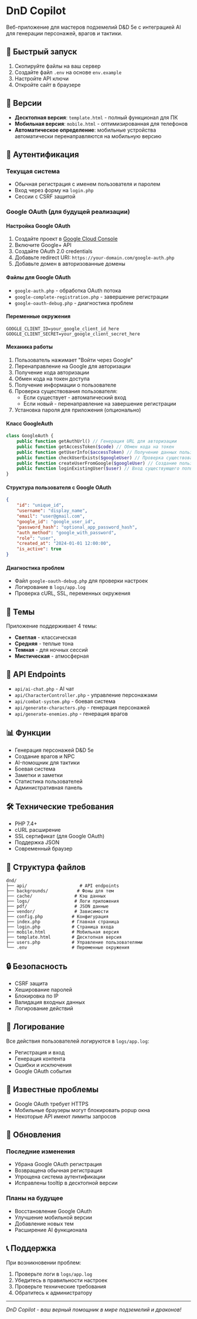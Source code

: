 # DnD Copilot

Веб-приложение для мастеров подземелий D&D 5e с интеграцией AI для генерации персонажей, врагов и тактики.

## 🚀 Быстрый запуск

1. Скопируйте файлы на ваш сервер
2. Создайте файл `.env` на основе `env.example`
3. Настройте API ключи
4. Откройте сайт в браузере

## 📱 Версии

- **Десктопная версия**: `template.html` - полный функционал для ПК
- **Мобильная версия**: `mobile.html` - оптимизированная для телефонов
- **Автоматическое определение**: мобильные устройства автоматически перенаправляются на мобильную версию

## 🔐 Аутентификация

### Текущая система
- Обычная регистрация с именем пользователя и паролем
- Вход через форму на `login.php`
- Сессии с CSRF защитой

### Google OAuth (для будущей реализации)

#### Настройка Google OAuth
1. Создайте проект в [Google Cloud Console](https://console.cloud.google.com/)
2. Включите Google+ API
3. Создайте OAuth 2.0 credentials
4. Добавьте redirect URI: `https://your-domain.com/google-auth.php`
5. Добавьте домен в авторизованные домены

#### Файлы для Google OAuth
- `google-auth.php` - обработка OAuth потока
- `google-complete-registration.php` - завершение регистрации
- `google-oauth-debug.php` - диагностика проблем

#### Переменные окружения
```env
GOOGLE_CLIENT_ID=your_google_client_id_here
GOOGLE_CLIENT_SECRET=your_google_client_secret_here
```

#### Механика работы
1. Пользователь нажимает "Войти через Google"
2. Перенаправление на Google для авторизации
3. Получение кода авторизации
4. Обмен кода на токен доступа
5. Получение информации о пользователе
6. Проверка существования пользователя:
   - Если существует - автоматический вход
   - Если новый - перенаправление на завершение регистрации
7. Установка пароля для приложения (опционально)

#### Класс GoogleAuth
```php
class GoogleAuth {
    public function getAuthUrl() // Генерация URL для авторизации
    public function getAccessToken($code) // Обмен кода на токен
    public function getUserInfo($accessToken) // Получение данных пользователя
    public function checkUserExists($googleUser) // Проверка существования
    public function createUserFromGoogle($googleUser) // Создание пользователя
    public function loginExistingUser($user) // Вход существующего пользователя
}
```

#### Структура пользователя с Google OAuth
```json
{
    "id": "unique_id",
    "username": "display_name",
    "email": "user@gmail.com",
    "google_id": "google_user_id",
    "password_hash": "optional_app_password_hash",
    "auth_method": "google_with_password",
    "role": "user",
    "created_at": "2024-01-01 12:00:00",
    "is_active": true
}
```

#### Диагностика проблем
- Файл `google-oauth-debug.php` для проверки настроек
- Логирование в `logs/app.log`
- Проверка cURL, SSL, переменных окружения

## 🎨 Темы

Приложение поддерживает 4 темы:
- **Светлая** - классическая
- **Средняя** - теплые тона
- **Темная** - для ночных сессий
- **Мистическая** - атмосферная

## 🔧 API Endpoints

- `api/ai-chat.php` - AI чат
- `api/CharacterController.php` - управление персонажами
- `api/combat-system.php` - боевая система
- `api/generate-characters.php` - генерация персонажей
- `api/generate-enemies.php` - генерация врагов

## 📊 Функции

- Генерация персонажей D&D 5e
- Создание врагов и NPC
- AI-помощник для тактики
- Боевая система
- Заметки и заметки
- Статистика пользователей
- Административная панель

## 🛠️ Технические требования

- PHP 7.4+
- cURL расширение
- SSL сертификат (для Google OAuth)
- Поддержка JSON
- Современный браузер

## 📁 Структура файлов

```
dnd/
├── api/                    # API endpoints
├── backgrounds/           # Фоны для тем
├── cache/                # Кэш данных
├── logs/                 # Логи приложения
├── pdf/                  # JSON данные
├── vendor/               # Зависимости
├── config.php           # Конфигурация
├── index.php            # Главная страница
├── login.php            # Страница входа
├── mobile.html          # Мобильная версия
├── template.html        # Десктопная версия
├── users.php            # Управление пользователями
└── .env                 # Переменные окружения
```

## 🔒 Безопасность

- CSRF защита
- Хеширование паролей
- Блокировка по IP
- Валидация входных данных
- Логирование действий

## 📝 Логирование

Все действия пользователей логируются в `logs/app.log`:
- Регистрация и вход
- Генерация контента
- Ошибки и исключения
- Google OAuth события

## 🚨 Известные проблемы

- Google OAuth требует HTTPS
- Мобильные браузеры могут блокировать popup окна
- Некоторые API имеют лимиты запросов

## 🔄 Обновления

### Последние изменения
- Убрана Google OAuth регистрация
- Возвращена обычная регистрация
- Упрощена система аутентификации
- Исправлены tooltip в десктопной версии

### Планы на будущее
- Восстановление Google OAuth
- Улучшение мобильной версии
- Добавление новых тем
- Расширение AI функционала

## 📞 Поддержка

При возникновении проблем:
1. Проверьте логи в `logs/app.log`
2. Убедитесь в правильности настроек
3. Проверьте технические требования
4. Обратитесь к администратору

---

*DnD Copilot - ваш верный помощник в мире подземелий и драконов!*
